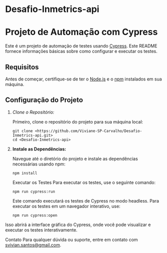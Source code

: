 # Desafio-Inmetrics-api
# Projeto de Automação com Cypress

Este é um projeto de automação de testes usando [Cypress](https://www.cypress.io/). Este README fornece informações básicas sobre como configurar e executar os testes.

## Requisitos

Antes de começar, certifique-se de ter o [Node.js](https://nodejs.org/) e o [npm](https://www.npmjs.com/) instalados em sua máquina.

## Configuração do Projeto

1. *Clone o Repositório:*

   Primeiro, clone o repositório do projeto para sua máquina local:

   ```
   git clone <https://github.com/Viviane-SP-Carvalho/Desafio-Inmetrics-api.git>
   cd <Desafio-Inmetrics-api>
   ```


2. **Instale as Dependências:**

      Navegue até o diretório do projeto e instale as dependências necessárias usando npm:

      ```
      npm install
      ```

    Executar os Testes
    Para executar os testes, use o seguinte comando:

    ```
    npm run cypress:run
    ```
    Este comando executará os testes de Cypress no modo headless. Para executar os testes em um navegador interativo, use:   

      ```
      npm run cypress:open
      ```
Isso abrirá a interface gráfica do Cypress, onde você pode visualizar e executar os testes interativamente.


Contato
Para qualquer dúvida ou suporte, entre em contato com svivian.santos@gmail.com.